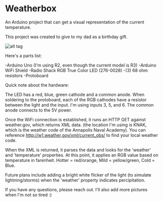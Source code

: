 Weatherbox
==========

An Arduino project that can get a visual representation of the current temperature.

This project was created to give to my dad as a birthday gift. 

![alt tag](https://dl.dropboxusercontent.com/u/24982912/IMG_20130711_210012.jpg)

Here's a parts list:

-Arduino Uno (I'm using R2, even though the current model is R3)
-Arduino WiFi Shield
-Radio Shack RGB True Color LED (276-0028)
-(3) 68 ohm resistors
-Protoboard


Quick note about the hardware:

The LED has a red, blue, green cathode and a common anode. When soldering to the protoboard, each of the RGB cathodes have a resistor between the light and the input. I'm using inputs 3, 5, and 6. The common anode connects to the 5V power.

Once the WiFi connection is established, it runs an HTTP GET against weather.gov, which returns XML data. (the location I'm using is KNAK, which is the weather code of the Annapolis Naval Academy). You can reference http://w1.weather.gov/xml/current_obs/ to find your local weather code.

When the XML is returned, it parses the data and looks for the 'weather' and 'temperature' properties. At this point, it applies an RGB value based on temperature in farenheit. Hotter = red/orange, Mild = yellow/green, Cold = Blue.

Future plans include adding a bright white flicker of the light (to simulate lightning/storms) when the 'weather' property indicates percipitation.

If you have any questions, please reach out. I'll also add more pictures when I'm not so tired :)
